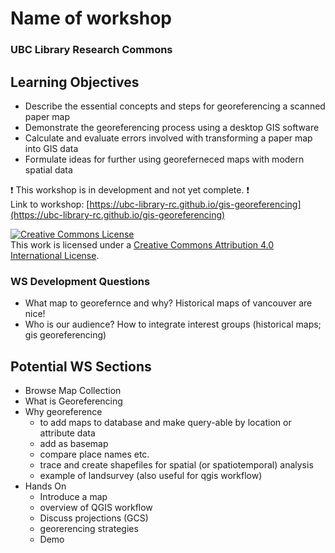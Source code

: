 # Name of workshop
### UBC Library Research Commons

## Learning Objectives
- Describe the essential concepts and steps for georeferencing a scanned paper map
- Demonstrate the georeferencing process using a desktop GIS software
- Calculate and evaluate errors involved with transforming a paper map into GIS data
- Formulate ideas for further using georeferneced maps with modern spatial data

:heavy_exclamation_mark: This workshop is in development and not yet complete. :heavy_exclamation_mark:    
Link to workshop: [https://ubc-library-rc.github.io/gis-georeferencing](https://ubc-library-rc.github.io/gis-georeferencing)

<a rel="license" href="http://creativecommons.org/licenses/by/4.0/"><img alt="Creative Commons License" style="border-width:0" src="https://i.creativecommons.org/l/by/4.0/88x31.png" /></a><br />This work is licensed under a <a rel="license" href="http://creativecommons.org/licenses/by/4.0/">Creative Commons Attribution 4.0 International License</a>.


### WS Development Questions 
- What map to georefernce and why? Historical maps of vancouver are nice!
- Who is our audience? How to integrate interest groups (historical maps; gis georeferencing)


## Potential WS Sections
- Browse Map Collection
- What is Georeferencing
- Why georeference
  * to add maps to database and make query-able by location or attribute data
  * add as basemap
  * compare place names etc.
  * trace and create shapefiles for spatial (or spatiotemporal) analysis
  * example of landsurvey (also useful for qgis workflow)
- Hands On
  * Introduce a map
  * overview of QGIS workflow 
  * Discuss projections (GCS)
  * georerencing strategies
  * Demo



